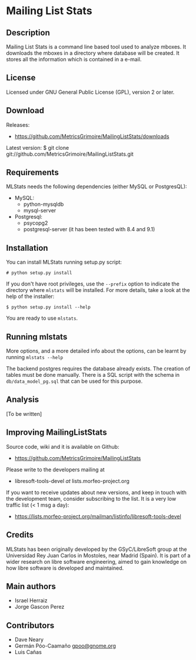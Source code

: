 Mailing List Stats
==================

Description
-----------
Mailing List Stats is a command line based tool used to analyze
mboxes. It downloads the mboxes in a directory where database
will be created. It stores all the information which is contained
in a e-mail.


License
-------

Licensed under GNU General Public License (GPL), version 2 or later.


Download
--------

Releases:
* https://github.com/MetricsGrimoire/MailingListStats/downloads

Latest version:
    $ git clone git://github.com/MetricsGrimoire/MailingListStats.git


Requirements
-------------
MLStats needs the following dependencies (either MySQL or PostgresQL):

* MySQL:
    * python-mysqldb
    * mysql-server
* Postgresql:
    * psycopg2
    * postgresql-server (it has been tested with 8.4 and 9.1)


Installation
------------
You can install MLStats running setup.py script:

    # python setup.py install

If you don't have root privileges, use the `--prefix` option to indicate 
the directory where `mlstats` will be installed. For more details, take a 
look at the help of the installer:

    $ python setup.py install --help

You are ready to use `mlstats`.


Running mlstats
---------------

More options, and a more detailed info about the options, can be
learnt by running `mlstats --help`

The backend postgres requires the database already exists. The creation
of tables must be done manually. There is a SQL script with the schema
in `db/data_model_pg.sql` that can be used for this purpose.


Analysis
--------

[To be written]


Improving MailingListStats
---------------------------

Source code, wiki and it is available on Github:
* https://github.com/MetricsGrimoire/MailingListStats

Please write to the developers mailing at
* libresoft-tools-devel _at_ lists.morfeo-project.org

If you want to receive updates about new versions, and keep in touch
with the development team, consider subscribing to the list. It is a
very low traffic list (< 1 msg a day):

* https://lists.morfeo-project.org/mailman/listinfo/libresoft-tools-devel


Credits
-------

MLStats has been originally developed by the GSyC/LibreSoft group at the
Universidad Rey Juan Carlos in Mostoles, near Madrid (Spain). It is
part of a wider research on libre software engineering, aimed to gain
knowledge on how libre software is developed and maintained.
 

Main authors
------------

* Israel Herraiz                 <isra at herraiz.org>
* Jorge Gascon Perez             <jgascon at gsyc.escet.urjc.es>


Contributors
------------

* Dave Neary                     <dneary at_ maemo.org>
* Germán Póo-Caamaño             <gpoo@gnome.org>
* Luis Cañas                     <lcanas _at_ bitergia.com>
